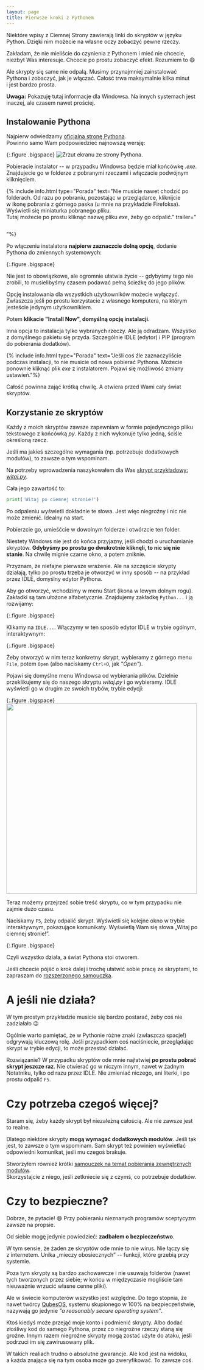 ```yaml
---
layout: page
title: Pierwsze kroki z Pythonem
---
```


Niektóre wpisy z&nbsp;Ciemnej Strony zawierają linki do skryptów w&nbsp;języku Python. Dzięki nim możecie na własne oczy zobaczyć pewne rzeczy.

Zakładam, że nie mieliście do czynienia z&nbsp;Pythonem i&nbsp;mieć nie chcecie, niezbyt Was interesuje. Chcecie po prostu zobaczyć efekt. Rozumiem to :smile:

Ale skrypty się same nie odpalą. Musimy przynajmniej zainstalować Pythona i&nbsp;zobaczyć, jak je włączać. Całość trwa maksymalnie kilka minut i&nbsp;jest bardzo prosta. 

**Uwaga:** Pokazuję tutaj informacje dla Windowsa. Na innych systemach jest inaczej, ale czasem nawet prościej.

## Instalowanie Pythona

Najpierw odwiedzamy [oficjalną stronę Pythona](https://www.python.org/downloads/).  
Powinno samo Wam podpowiedzieć najnowszą wersję:

{:.figure .bigspace}
<img src="/assets/tutorials/python-basics/1-download.webp" alt="Zrzut ekranu ze strony Pythona."/>

Pobieracie instalator -- w&nbsp;przypadku Windowsa będzie miał końcówkę *.exe*. Znajdujecie go w&nbsp;folderze z&nbsp;pobranymi rzeczami i&nbsp;włączacie podwójnym kliknięciem.

{% include info.html type="Porada" text="Nie musicie nawet chodzić po folderach. Od razu po pobraniu, pozostając w&nbsp;przeglądarce, kliknijcie w&nbsp;ikonę pobrania z&nbsp;górnego paska (u mnie na przykładzie Firefoksa). Wyświetli się miniaturka pobranego pliku.  
Tutaj możecie po prostu kliknąć nazwę pliku *exe*, żeby go odpalić." trailer="<p class='figure'>
<img src='/assets/tutorials/python-basics/2-run.webp' alt=''/></p>"%}

Po włączeniu instalatora **najpierw zaznaczcie dolną opcję**, dodanie Pythona do zmiennych systemowych:

{:.figure .bigspace}
<img src="/assets/tutorials/python-basics/3-installer.webp" alt=""/>

Nie jest to obowiązkowe, ale ogromnie ułatwia życie -- gdybyśmy tego nie zrobili, to musielibyśmy czasem podawać pełną ścieżkę do jego plików.

Opcję instalowania dla wszystkich użytkowników możecie wyłączyć. Zwłaszcza jeśli po prostu korzystacie z&nbsp;własnego komputera, na którym jesteście jedynym użytkownikiem.

Potem **klikacie "Install Now", domyślną opcję instalacji**.

Inna opcja to instalacja tylko wybranych rzeczy. Ale ją odradzam. Wszystko z&nbsp;domyślnego pakietu się przyda. Szczególnie IDLE (edytor) i&nbsp;PIP (program do pobierania dodatków).

{% include info.html type="Porada" text="Jeśli coś źle zaznaczyliście podczas instalacji, to nie musicie od nowa pobierać Pythona. Możecie ponownie kliknąć plik *exe* z&nbsp;instalatorem. Pojawi się możliwość zmiany ustawień."%}

Całość powinna zająć krótką chwilę. A&nbsp;otwiera przed Wami cały świat skryptów.

## Korzystanie ze skryptów

Każdy z&nbsp;moich skryptów zawsze zapewniam w&nbsp;formie pojedynczego pliku tekstowego z&nbsp;końcówką *py*. Każdy z&nbsp;nich wykonuje tylko jedną, ściśle określoną rzecz.

Jeśli ma jakieś szczególne wymagania (np. potrzebuje dodatkowych modułów), to zawsze o&nbsp;tym wspominam.

Na potrzeby wprowadzenia naszykowałem dla Was <a href="/assets/tutorials/python-basics/witaj.py" download>skrypt przykładowy: <i>witaj.py</i></a>.

Cała jego zawartość to:

```python
print('Witaj po ciemnej stronie!')
```

Po odpaleniu wyświetli dokładnie te słowa. Jest więc niegroźny i&nbsp;nic nie może zmienić. Idealny na start.

Pobierzcie go, umieśćcie w&nbsp;dowolnym folderze i&nbsp;otwórzcie ten folder.

Niestety Windows nie jest do końca przyjazny, jeśli chodzi o&nbsp;uruchamianie skryptów. **Gdybyśmy po prostu go dwukrotnie kliknęli, to nic się nie stanie**. Na chwilę mignie czarne okno, a&nbsp;potem zniknie.

Przyznam, że niefajne pierwsze wrażenie. Ale na szczęście skrypty działają, tylko po prostu trzeba je otworzyć w&nbsp;inny sposób -- na przykład przez IDLE, domyślny edytor Pythona.

Aby go otworzyć, wchodzimy w&nbsp;menu Start (ikona w&nbsp;lewym dolnym rogu). Zakładki są tam ułożone alfabetycznie. Znajdujemy zakładkę `Python...` i&nbsp;ją rozwijamy:

{:.figure .bigspace}
<img src="/assets/tutorials/python-basics/4-idle-run.webp" alt=""/>

Klikamy na `IDLE...`. Włączymy w&nbsp;ten sposób edytor IDLE w&nbsp;trybie ogólnym, interaktywnym:

{:.figure .bigspace}
<img src="/assets/tutorials/python-basics/5-idle1.webp" alt=""/>

Żeby otworzyć w&nbsp;nim teraz konkretny skrypt, wybieramy z&nbsp;górnego menu `File`, potem `Open` (albo naciskamy `Ctrl+O`, jak *"Open"*).

Pojawi się domyślne menu Windowsa od wybierania plików. Dzielnie przeklikujemy się do naszego skryptu *witaj.py* i&nbsp;go wybieramy. IDLE wyświetli go w&nbsp;drugim ze swoich trybów, trybie edycji:

{:.figure .bigspace}
<img src="/assets/tutorials/python-basics/6-idle2.webp" alt="" width="500px"/>

Teraz możemy przejrzeć sobie treść skryptu, co w&nbsp;tym przypadku nie zajmie dużo czasu.

Naciskamy `F5`, żeby odpalić skrypt. Wyświetli się kolejne okno w&nbsp;trybie interaktywnym, pokazujące komunikaty. Wyświetlą Wam się słowa „Witaj po ciemnej stronie!”.

{:.figure .bigspace}
<img src="/assets/tutorials/python-basics/7-idle3.webp" alt=""/>

Czyli wszystko działa, a&nbsp;świat Pythona stoi otworem.

Jeśli chcecie pójść o krok dalej i trochę ułatwić sobie pracę ze skryptami, to zapraszam do [rozszerzonego samouczka]({{site.url}}/tutorials/python-extended).

# A&nbsp;jeśli nie działa?

W tym prostym przykładzie musicie się bardzo postarać, żeby coś nie zadziałało :wink:

Ogólnie warto pamiętać, że w&nbsp;Pythonie różne znaki (zwłaszcza spacje!) odgrywają kluczową rolę. Jeśli przypadkiem coś naciśniecie, przeglądając skrypt w&nbsp;trybie edycji, to może przestać działać.

Rozwiązanie? W&nbsp;przypadku skryptów ode mnie najłatwiej **po prostu pobrać skrypt jeszcze raz**. Nie otwierać go w&nbsp;niczym innym, nawet w&nbsp;żadnym Notatniku, tylko od razu przez IDLE. Nie zmieniać niczego, ani literki, i&nbsp;po prostu odpalić `F5`.

# Czy potrzeba czegoś więcej?

Staram się, żeby każdy skrypt był niezależną całością. Ale nie zawsze jest to realne.

Dlatego niektóre skrypty **mogą wymagać dodatkowych modułów**. Jeśli tak jest, to zawsze o&nbsp;tym wspominam. Sam skrypt też powinien wyświetlać odpowiedni komunikat, jeśli mu czegoś brakuje.

Stworzyłem również krótki [samouczek na temat pobierania zewnętrznych modułów]({{site.url}}/tutorials/using-pip).  
Skorzystajcie z&nbsp;niego, jeśli zetkniecie się z&nbsp;czymś, co potrzebuje dodatków.

# Czy to bezpieczne?

Dobrze, że pytacie! :smile: Przy pobieraniu nieznanych programów sceptycyzm zawsze na propsie.

Od siebie mogę jedynie powiedzieć: **zadbałem o&nbsp;bezpieczeństwo**.

W tym sensie, że żaden ze skryptów ode mnie to nie wirus. Nie łączy się z&nbsp;internetem. Unika „mieczy obosiecznych” -- funkcji, które grzebią przy systemie.

Poza tym skrypty są bardzo zachowawcze i&nbsp;nie usuwają folderów (nawet tych tworzonych przez siebie; w&nbsp;końcu w&nbsp;międzyczasie mogliście tam nieuważnie wrzucić własne cenne pliki).

Ale w&nbsp;świecie komputerów wszystko jest względne. Do tego stopnia, że nawet twórcy [QubesOS](https://www.qubes-os.org/), systemu skupionego w&nbsp;100% na bezpieczeństwie, nazywają go jedynie *"a reasonably secure operating system"*.

Ktoś kiedyś może przejąć moje konto i&nbsp;podmienić skrypty. Albo dodać złośliwy kod do samego Pythona, przez co niegroźne rzeczy staną się groźne. Innym razem niegroźne skrypty mogą zostać użyte do ataku, jeśli podrzuci im się zawirusowany plik.

W takich realiach trudno o&nbsp;absolutne gwarancje. Ale kod jest na widoku, a&nbsp;każda znająca się na tym osoba może go zweryfikować. To zawsze coś.

